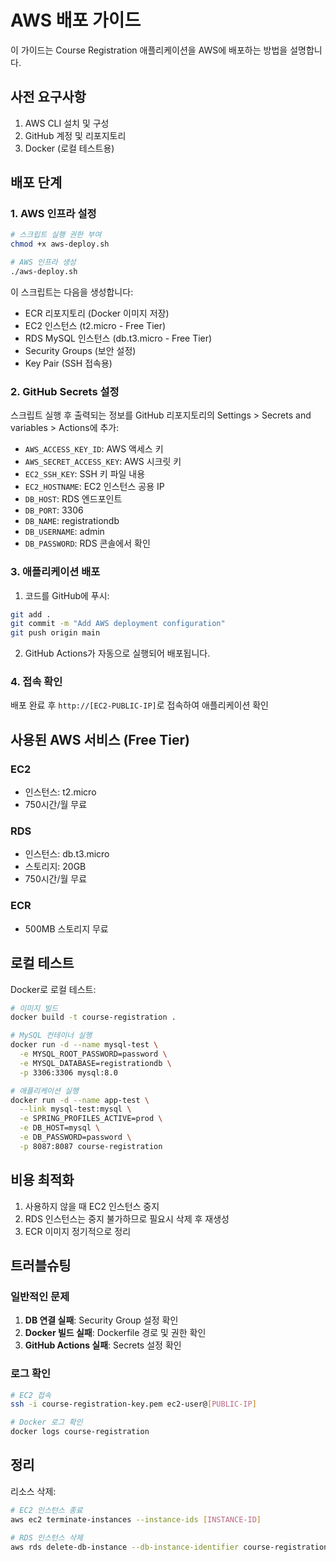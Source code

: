 # AWS 배포 가이드

이 가이드는 Course Registration 애플리케이션을 AWS에 배포하는 방법을 설명합니다.

## 사전 요구사항

1. AWS CLI 설치 및 구성
2. GitHub 계정 및 리포지토리
3. Docker (로컬 테스트용)

## 배포 단계

### 1. AWS 인프라 설정

```bash
# 스크립트 실행 권한 부여
chmod +x aws-deploy.sh

# AWS 인프라 생성
./aws-deploy.sh
```

이 스크립트는 다음을 생성합니다:
- ECR 리포지토리 (Docker 이미지 저장)
- EC2 인스턴스 (t2.micro - Free Tier)
- RDS MySQL 인스턴스 (db.t3.micro - Free Tier)
- Security Groups (보안 설정)
- Key Pair (SSH 접속용)

### 2. GitHub Secrets 설정

스크립트 실행 후 출력되는 정보를 GitHub 리포지토리의 Settings > Secrets and variables > Actions에 추가:

- `AWS_ACCESS_KEY_ID`: AWS 액세스 키
- `AWS_SECRET_ACCESS_KEY`: AWS 시크릿 키
- `EC2_SSH_KEY`: SSH 키 파일 내용
- `EC2_HOSTNAME`: EC2 인스턴스 공용 IP
- `DB_HOST`: RDS 엔드포인트
- `DB_PORT`: 3306
- `DB_NAME`: registrationdb
- `DB_USERNAME`: admin
- `DB_PASSWORD`: RDS 콘솔에서 확인

### 3. 애플리케이션 배포

1. 코드를 GitHub에 푸시:
```bash
git add .
git commit -m "Add AWS deployment configuration"
git push origin main
```

2. GitHub Actions가 자동으로 실행되어 배포됩니다.

### 4. 접속 확인

배포 완료 후 `http://[EC2-PUBLIC-IP]`로 접속하여 애플리케이션 확인

## 사용된 AWS 서비스 (Free Tier)

### EC2
- 인스턴스: t2.micro
- 750시간/월 무료

### RDS
- 인스턴스: db.t3.micro
- 스토리지: 20GB
- 750시간/월 무료

### ECR
- 500MB 스토리지 무료

## 로컬 테스트

Docker로 로컬 테스트:

```bash
# 이미지 빌드
docker build -t course-registration .

# MySQL 컨테이너 실행
docker run -d --name mysql-test \
  -e MYSQL_ROOT_PASSWORD=password \
  -e MYSQL_DATABASE=registrationdb \
  -p 3306:3306 mysql:8.0

# 애플리케이션 실행
docker run -d --name app-test \
  --link mysql-test:mysql \
  -e SPRING_PROFILES_ACTIVE=prod \
  -e DB_HOST=mysql \
  -e DB_PASSWORD=password \
  -p 8087:8087 course-registration
```

## 비용 최적화

1. 사용하지 않을 때 EC2 인스턴스 중지
2. RDS 인스턴스는 중지 불가하므로 필요시 삭제 후 재생성
3. ECR 이미지 정기적으로 정리

## 트러블슈팅

### 일반적인 문제

1. **DB 연결 실패**: Security Group 설정 확인
2. **Docker 빌드 실패**: Dockerfile 경로 및 권한 확인
3. **GitHub Actions 실패**: Secrets 설정 확인

### 로그 확인

```bash
# EC2 접속
ssh -i course-registration-key.pem ec2-user@[PUBLIC-IP]

# Docker 로그 확인
docker logs course-registration
```

## 정리

리소스 삭제:

```bash
# EC2 인스턴스 종료
aws ec2 terminate-instances --instance-ids [INSTANCE-ID]

# RDS 인스턴스 삭제
aws rds delete-db-instance --db-instance-identifier course-registration-db --skip-final-snapshot
```